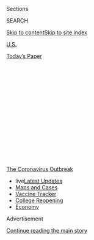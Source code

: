 <div id="app">

<div>

<div>

<div>

<div class="NYTAppHideMasthead css-1q2w90k e1suatyy0">

<div class="section css-ui9rw0 e1suatyy2">

<div class="css-eph4ug er09x8g0">

<div class="css-6n7j50">

</div>

<span class="css-1dv1kvn">Sections</span>

<div class="css-10488qs">

<span class="css-1dv1kvn">SEARCH</span>

</div>

[Skip to content](#site-content)[Skip to site
index](#site-index)

</div>

<div id="masthead-section-label" class="css-1wr3we4 eaxe0e00">

[U.S.](https://www.nytimes3xbfgragh.onion/section/us)

</div>

<div class="css-10698na e1huz5gh0">

</div>

</div>

<div id="masthead-bar-one" class="section hasLinks css-15hmgas e1csuq9d3">

<div class="css-uqyvli e1csuq9d0">

</div>

<div class="css-1uqjmks e1csuq9d1">

</div>

<div class="css-9e9ivx">

[](https://myaccount.nytimes3xbfgragh.onion/auth/login?response_type=cookie&client_id=vi)

</div>

<div class="css-1bvtpon e1csuq9d2">

[Today’s
Paper](https://www.nytimes3xbfgragh.onion/section/todayspaper)

</div>

</div>

</div>

</div>

<div data-aria-hidden="false">

<div id="site-content" data-role="main">

<div>

<div class="css-1aor85t" style="opacity:0.000000001;z-index:-1;visibility:hidden">

<div class="css-1hqnpie">

<div class="css-epjblv">

<span class="css-17xtcya">[U.S.](/section/us)</span><span class="css-x15j1o">|</span><span class="css-fwqvlz">As
Virus Surges, Younger People Account for ‘Disturbing’ Number of
Cases</span>

</div>

<div class="css-k008qs">

<div class="css-1iwv8en">

<span class="css-18z7m18"></span>

<div>

</div>

</div>

<span class="css-1n6z4y">https://nyti.ms/2YvRmPk</span>

<div class="css-1705lsu">

<div class="css-4xjgmj">

<div class="css-4skfbu" data-role="toolbar" data-aria-label="Social Media Share buttons, Save button, and Comments Panel with current comment count" data-testid="share-tools">

  - 
  - 
  - 
  - 
    
    <div class="css-6n7j50">
    
    </div>

  - 
  - 

</div>

</div>

</div>

</div>

</div>

</div>

<div id="NYT_TOP_BANNER_REGION" class="css-13pd83m">

<div>

<div id="styln-prism-menu-1592847958612" class="section interactive-content interactive-size-medium css-1edisqu">

<div class="css-17ih8de interactive-body">

<div id="scroll-container" class="css-1gj85ro">

[<span class="styln-title-wrap"><span class="css-1pje3qr">The
Coronavirus</span><span class="css-1pje3qr">
Outbreak</span></span>](https://www.nytimes3xbfgragh.onion/news-event/coronavirus?action=click&pgtype=Article&state=default&region=TOP_BANNER&context=storylines_menu)

  - <span class="css-kqxiym" data-emphasize="true">live</span>[Latest
    Updates](https://www.nytimes3xbfgragh.onion/2020/08/04/world/coronavirus-cases.html?action=click&pgtype=Article&state=default&region=TOP_BANNER&context=storylines_menu)
  - [Maps and
    Cases](https://www.nytimes3xbfgragh.onion/interactive/2020/us/coronavirus-us-cases.html?action=click&pgtype=Article&state=default&region=TOP_BANNER&context=storylines_menu)
  - [Vaccine
    Tracker](https://www.nytimes3xbfgragh.onion/interactive/2020/science/coronavirus-vaccine-tracker.html?action=click&pgtype=Article&state=default&region=TOP_BANNER&context=storylines_menu)
  - [College
    Reopening](https://www.nytimes3xbfgragh.onion/2020/08/02/us/covid-college-reopening.html?action=click&pgtype=Article&state=default&region=TOP_BANNER&context=storylines_menu)
  - [Economy](https://www.nytimes3xbfgragh.onion/live/2020/08/04/business/stock-market-today-coronavirus?action=click&pgtype=Article&state=default&region=TOP_BANNER&context=storylines_menu)

</div>

</div>

</div>

</div>

</div>

<div id="top-wrapper" class="css-1sy8kpn">

<div id="top-slug" class="css-l9onyx">

Advertisement

</div>

[Continue reading the main
story](#after-top)

<div class="ad top-wrapper" style="text-align:center;height:100%;display:block;min-height:250px">

<div id="top" class="place-ad" data-position="top" data-size-key="top">

</div>

</div>

<div id="after-top">

</div>

</div>

<div>

<div id="sponsor-wrapper" class="css-1hyfx7x">

<div id="sponsor-slug" class="css-19vbshk">

Supported by

</div>

[Continue reading the main
story](#after-sponsor)

<div id="sponsor" class="ad sponsor-wrapper" style="text-align:center;height:100%;display:block">

</div>

<div id="after-sponsor">

</div>

</div>

<div class="css-186x18t">

</div>

<div class="css-1vkm6nb ehdk2mb0">

# As Virus Surges, Younger People Account for ‘Disturbing’ Number of Cases

</div>

People in their 20s, 30s and 40s account for a growing proportion of the
cases in many places, raising fears that asymptomatic young people are
helping to fuel the virus’s spread.

<div class="css-79elbk" data-testid="photoviewer-wrapper">

<div class="css-z3e15g" data-testid="photoviewer-wrapper-hidden">

</div>

<div class="css-1a48zt4 ehw59r15" data-testid="photoviewer-children">

![<span class="css-16f3y1r e13ogyst0" data-aria-hidden="true">Swimmers
at the beach on Thursday in Fort Lauderdale, Fla. The median age of
Floridians testing positive for the coronavirus has dropped from 65 in
March to 35 now, officials said.
</span><span class="css-cnj6d5 e1z0qqy90" itemprop="copyrightHolder"><span class="css-1ly73wi e1tej78p0">Credit...</span><span><span>Saul
Martinez for The New York
Times</span></span></span>](https://static01.graylady3jvrrxbe.onion/images/2020/06/25/us/25VIRUS-YOUTH-fla/merlin_173924568_9f1e3875-2994-44cd-9462-06493ff51739-articleLarge.jpg?quality=75&auto=webp&disable=upscale)

</div>

</div>

<div class="css-18e8msd">

<div class="css-pdw9fk epjyd6m0">

<div class="css-1txwxcy ey68jwv0" data-aria-hidden="true">

[![Julie
Bosman](https://static01.graylady3jvrrxbe.onion/images/2018/11/09/multimedia/author-julie-bosman/author-julie-bosman-thumbLarge.png
"Julie Bosman")](https://www.nytimes3xbfgragh.onion/by/julie-bosman)[![Sarah
Mervosh](https://static01.graylady3jvrrxbe.onion/images/2018/07/18/multimedia/author-sarah-mervosh/author-sarah-mervosh-thumbLarge-v3.png
"Sarah Mervosh")](https://www.nytimes3xbfgragh.onion/by/sarah-mervosh)

</div>

<div class="css-1baulvz">

By [<span class="css-1baulvz" itemprop="name">Julie
Bosman</span>](https://www.nytimes3xbfgragh.onion/by/julie-bosman) and
[<span class="css-1baulvz last-byline" itemprop="name">Sarah
Mervosh</span>](https://www.nytimes3xbfgragh.onion/by/sarah-mervosh)

</div>

</div>

  - 
    
    <div class="css-ld3wwf e16638kd2">
    
    Published June 25, 2020Updated July 23,
    2020
    
    </div>

  - 
    
    <div class="css-4xjgmj">
    
    <div class="css-pvvomx" data-role="toolbar" data-aria-label="Social Media Share buttons, Save button, and Comments Panel with current comment count" data-testid="share-tools">
    
      - 
      - 
      - 
      - 
        
        <div class="css-6n7j50">
        
        </div>
    
      - 
      - 
    
    </div>
    
    </div>

</div>

</div>

<div class="section meteredContent css-1r7ky0e" name="articleBody" itemprop="articleBody">

<div class="css-1fanzo5 StoryBodyCompanionColumn">

<div class="css-53u6y8">

CHICAGO — Younger people are making up a growing percentage of new
coronavirus cases in cities and states where the virus is now surging, a
trend that has alarmed public health officials and prompted renewed
pleas for masks and social distancing.

In Arizona, where [drive-up sites are
overwhelmed](https://www.nytimes3xbfgragh.onion/2020/06/25/upshot/virus-testing-shortfall-arizona.html)
by people seeking coronavirus tests, [people ages 20 to 44 account for
nearly
half](https://www.azdhs.gov/preparedness/epidemiology-disease-control/infectious-disease-epidemiology/covid-19/dashboards/index.php)
of all cases. In Florida, which breaks records for new cases nearly
every day, the median age of residents testing positive for the virus
has dropped to 35, down from 65 in March.

And in [Texas, where the governor
paused](https://www.nytimes3xbfgragh.onion/2020/06/25/us/texas-coronavirus-cases-reopening.html)
the reopening process on Thursday as hospitals grow increasingly
crowded, young people now account for the majority of new cases in
several urban centers. In Cameron County, which includes Brownsville and
the tourist town of South Padre Island, people under 40 make up more
than half of newly reported cases.

“What is clear is that the proportion of people who are younger appears
to have dramatically changed,” said Joseph McCormick, a professor of
epidemiology at UTHealth School of Public Health in Brownsville. “It’s
really quite disturbing.”

</div>

</div>

<div class="css-1fanzo5 StoryBodyCompanionColumn">

<div class="css-53u6y8">

The pattern is drawing notice from mayors, governors and public health
officials, and comes as a worrisome sign for cities and institutions as
they look to the fall. The rise in cases among younger people could
complicate the plans of leaders who are eager to open schools and
universities, resume athletic events and return to normal life and a
fully functioning economy.

</div>

</div>

<div>

</div>

<div class="css-1fanzo5 StoryBodyCompanionColumn">

<div class="css-53u6y8">

The increases could reflect a simple reality: Since many states have
reopened bars, restaurants and offices, the coronavirus has been allowed
to spread more widely across communities, including to more young
people. But people in their 20s and 30s are also more likely to go out
socializing, experts say, raising concerns that asymptomatic young
people are helping to spread the virus to more vulnerable Americans at a
time when cases are surging dangerously in the South and the West.

Dr. Robert Redfield, the director of the Centers for Disease Control and
Prevention, said on Thursday that younger people have helped fuel the
increase in known coronavirus infections — and that in the past, many of
those infections went undiagnosed.

“Our best estimate right now is that for every case that was reported,
there actually were 10 other infections,” he said.

</div>

</div>

<div class="css-1fanzo5 StoryBodyCompanionColumn">

<div class="css-53u6y8">

No single answer fully accounts for the surge of cases among young
people, who are less likely to be hospitalized or die from the
coronavirus than older
people.

<div id="NYT_MAIN_CONTENT_1_REGION" class="css-9tf9ac">

<div>

<div id="styln-covid-updates-world" class="section interactive-content interactive-size-medium css-1ftcdic">

<div class="css-17ih8de interactive-body">

<div id="styln-briefing-block" data-asset-id="QXJ0aWNsZTpueXQ6Ly9hcnRpY2xlLzNhNGMwYWI5LWIwY2QtNWQwOS1hZTgwLTdjMGU3ZTA1OWQ2OA==">

<div class="briefing-block-header-section">

# [Latest Updates: Global Coronavirus Outbreak](https://www.nytimes3xbfgragh.onion/2020/08/04/world/coronavirus-cases.html?action=click&pgtype=Article&state=default&region=MAIN_CONTENT_1&context=storylines_live_updates)

<div class="briefing-block-ts">

Updated 2020-08-04T21:52:13.695Z

</div>

</div>

  - [As talks drag on, McConnell signals openness to jobless aid
    extension that Republicans have
    opposed.](https://www.nytimes3xbfgragh.onion/2020/08/04/world/coronavirus-cases.html?action=click&pgtype=Article&state=default&region=MAIN_CONTENT_1&context=storylines_live_updates#link-2daa96b5)
  - [Novavax sees encouraging results from two studies of its
    experimental
    vaccine.](https://www.nytimes3xbfgragh.onion/2020/08/04/world/coronavirus-cases.html?action=click&pgtype=Article&state=default&region=MAIN_CONTENT_1&context=storylines_live_updates#link-1228a480)
  - [Public and private schools in Maryland and elsewhere are divided
    over in-person
    instruction.](https://www.nytimes3xbfgragh.onion/2020/08/04/world/coronavirus-cases.html?action=click&pgtype=Article&state=default&region=MAIN_CONTENT_1&context=storylines_live_updates#link-4825b93)

<div class="briefing-block-footer">

<div class="briefing-block-footer-meta">

[See more
updates](https://www.nytimes3xbfgragh.onion/2020/08/04/world/coronavirus-cases.html?action=click&pgtype=Article&state=default&region=MAIN_CONTENT_1&context=storylines_live_updates)

</div>

<div class="briefing-block-briefinglinks">

<span>More live coverage:</span>
[Markets](https://www.nytimes3xbfgragh.onion/live/2020/08/04/business/stock-market-today-coronavirus?action=click&pgtype=Article&state=default&region=MAIN_CONTENT_1&context=storylines_live_updates)

</div>

</div>

</div>

</div>

</div>

</div>

</div>

“Is it the governor’s reopening? Is it Memorial Day? Is it the George
Floyd demonstrations? Is it going to the beach?” said Eric Boerwinkle,
dean of the UTHealth School of Public Health in Houston. “We don’t
really know, but it is probably all of those things that are
contributing.”

The United States recorded 36,975 new cases on Wednesday, a new high
point in daily cases as the country confronted a new stage of the crisis
two months after the previous high in late April. The resurgence is most
immediately threatening states that reopened relatively early in the
South and the West. Alabama, Florida, Oklahoma, South Carolina and Texas
all reported their highest single-day totals this week, as did Montana
and Utah, and cases were rising in 29 states on Thursday.

Adriana Carter, 21, is among the newly infected.

</div>

</div>

<div>

</div>

<div class="css-1fanzo5 StoryBodyCompanionColumn">

<div class="css-53u6y8">

For many weeks this spring, she said, she took steps to limit her
exposure, eating many of her meals at her apartment in San Marcos,
Texas, and wearing a mask when going in and out of stores. At the one
Black Lives Matter protest she attended, most people were in masks.

But after a particularly long week of juggling online summer classes and
her job at an eye clinic, Ms. Carter took a risk one Saturday night in
early June and met a friend at the Square, a popular bar district
downtown. Though they were careful to avoid the most crowded spots, they
chose not to wear masks as they sipped drinks inside and endured the hot
Texas weather.

Days later, her friend woke up feeling ill. Both tested positive for the
virus.

“We were told we could go out to bars,” she said, adding that she had
been careful to quarantine since she learned that she had been exposed.
“It’s very unusual for anyone in their 20s to stay at home all the
time — not giving any excuses or anything, but I just think we are all
just trying to do the best we can.”

</div>

</div>

<div class="css-1fanzo5 StoryBodyCompanionColumn">

<div class="css-53u6y8">

The new cases among young people may appear to be a departure from the
early days of the pandemic when infections in nursing homes were
spiraling out of control, and the virus appeared at higher rates among
older people in New York City.

Experts cautioned that the seemingly new prevalence among young people
may be, in part, a reflection of more widely available testing. But the
growing numbers of people hospitalized in states like North Carolina and
Texas also suggest increased transmission of the virus.

Even now, people younger than 50 are being hospitalized at a far lower
rate than people older than that, [according to C.D.C.
data](https://www.cdc.gov/coronavirus/2019-ncov/covid-data/covidview/index.html).

While the effect of the coronavirus on younger people “may not be highly
associated with hospitalization and death,” Dr. Redfield said, “they do
act as a transmission connector for individuals that could in fact be at
a higher risk.”

In Florida, which has emerged as a particularly concerning hot spot,
reopened bars have been a source of contagion among young people. The
state shut down the Knight’s Pub, a popular bar near the University of
Central Florida in Orlando, after 28 patrons and 13 employees were
infected.

In Miami-Dade County, the number of known coronavirus cases among 18- to
34-year-olds increased fivefold in a month, to more than 1,000, Mayor
Carlos Gimenez said this week.

“They’re thinking they’re invincible,” he said, adding that many of the
infected have no symptoms.

They are at higher risk, though, if they are overweight or have diabetes
or other medical conditions, he said. About a third of the coronavirus
patients at the public Jackson Health System were from that age group,
and about half had a high body mass index, Mr. Gimenez said.

</div>

</div>

<div class="css-1fanzo5 StoryBodyCompanionColumn">

<div class="css-53u6y8">

Gov. Ron DeSantis described “a real explosion in new cases” among
younger people. “Part of that is just natural,” he said. “You kind of go
and you want to be doing things. You want to be out and about. The folks
who are older and would be more vulnerable are being a bit more
careful.”

In fact, some experts believe that a decision by older people to stay
home and exercise caution to avoid the virus may, in part, help explain
why young people appear to be an increasing portion of new cases.

</div>

</div>

<div class="css-79elbk" data-testid="photoviewer-wrapper">

<div class="css-z3e15g" data-testid="photoviewer-wrapper-hidden">

</div>

<div class="css-1a48zt4 ehw59r15" data-testid="photoviewer-children">

![<span class="css-16f3y1r e13ogyst0" data-aria-hidden="true">People
waited in their cars at a drive-through coronavirus testing site at
United Memorial Medical Center in Houston on
Thursday.</span><span class="css-cnj6d5 e1z0qqy90" itemprop="copyrightHolder"><span class="css-1ly73wi e1tej78p0">Credit...</span><span>Callaghan
O'Hare for The New York
Times</span></span>](https://static01.graylady3jvrrxbe.onion/images/2020/06/25/us/25VIRUS-YOUTH-tx/merlin_173920437_0c7f16c1-5d96-4261-83be-3c5e34a66929-articleLarge.jpg?quality=75&auto=webp&disable=upscale)

</div>

</div>

<div class="css-1fanzo5 StoryBodyCompanionColumn">

<div class="css-53u6y8">

In Dallas County, people between the ages of 18 and 40 have made up 52
percent of newly reported cases since the beginning of June, a jump from
the 38 percent that young people represented in March, [according to
county
data](https://www.dallascounty.org/Assets/uploads/docs/hhs/2019-nCoV/COVID-19%20DCHHS%20Summary_062320.pdf).

<div id="NYT_MAIN_CONTENT_3_REGION" class="css-9tf9ac">

<div>

<div id="styln-prism-freeform-1594220623585" class="section interactive-content interactive-size-medium css-1ftcdic">

<div class="css-17ih8de interactive-body">

<div id="prism-freeform-block-85410" class="css-19mumt8" data-role="complementary" data-storyline="The Coronavirus Outbreak" data-truncated="true" tabindex="0">

<div class="css-a8d9oz">

<div class="css-eb027h">

[](https://www.nytimes3xbfgragh.onion/news-event/coronavirus?action=click&pgtype=Article&state=default&region=MAIN_CONTENT_3&context=storylines_faq)

### The Coronavirus Outbreak ›

#### Frequently Asked Questions

Updated August 4, 2020

  - #### I have antibodies. Am I now immune?
    
      - As of right now,[that seems likely, for at least several
        months.](https://www.nytimes3xbfgragh.onion/2020/07/22/health/covid-antibodies-herd-immunity.html?action=click&pgtype=Article&state=default&region=MAIN_CONTENT_3&context=storylines_faq)
        There have been frightening accounts of people suffering what
        seems to be a second bout of Covid-19. But experts say these
        patients may have a drawn-out course of infection, with the
        virus taking a slow toll weeks to months after initial exposure.
        People infected with the coronavirus typically
        [produce](https://www.nature.com/articles/s41586-020-2456-9)
        immune molecules called antibodies, which are [protective
        proteins made in response to an
        infection](https://www.nytimes3xbfgragh.onion/2020/05/07/health/coronavirus-antibody-prevalence.html?action=click&pgtype=Article&state=default&region=MAIN_CONTENT_3&context=storylines_faq)[.
        These antibodies
        may](https://www.nytimes3xbfgragh.onion/2020/05/07/health/coronavirus-antibody-prevalence.html?action=click&pgtype=Article&state=default&region=MAIN_CONTENT_3&context=storylines_faq)
        last in the body [only two to three
        months](https://www.nature.com/articles/s41591-020-0965-6),
        which may seem worrisome, but that’s perfectly normal after an
        acute infection subsides, said Dr. Michael Mina, an immunologist
        at Harvard University. It may be possible to get the coronavirus
        again, but it’s highly unlikely that it would be possible in a
        short window of time from initial infection or make people
        sicker the second time.

  - #### I’m a small-business owner. Can I get relief?
    
      - The [stimulus bills enacted in
        March](https://www.nytimes3xbfgragh.onion/article/small-business-loans-stimulus-grants-freelancers-coronavirus.html?action=click&pgtype=Article&state=default&region=MAIN_CONTENT_3&context=storylines_faq)
        offer help for the millions of American small businesses. Those
        eligible for aid are businesses and nonprofit organizations with
        fewer than 500 workers, including sole proprietorships,
        independent contractors and freelancers. Some larger companies
        in some industries are also eligible. The help being offered,
        which is being managed by the Small Business Administration,
        includes the Paycheck Protection Program and the Economic Injury
        Disaster Loan program. But lots of folks have [not yet seen
        payouts.](https://www.nytimes3xbfgragh.onion/interactive/2020/05/07/business/small-business-loans-coronavirus.html?action=click&pgtype=Article&state=default&region=MAIN_CONTENT_3&context=storylines_faq)
        Even those who have received help are confused: The rules are
        draconian, and some are stuck sitting on [money they don’t know
        how to
        use.](https://www.nytimes3xbfgragh.onion/2020/05/02/business/economy/loans-coronavirus-small-business.html?action=click&pgtype=Article&state=default&region=MAIN_CONTENT_3&context=storylines_faq)
        Many small-business owners are getting less than they expected
        or [not hearing anything at
        all.](https://www.nytimes3xbfgragh.onion/2020/06/10/business/Small-business-loans-ppp.html?action=click&pgtype=Article&state=default&region=MAIN_CONTENT_3&context=storylines_faq)

  - #### What are my rights if I am worried about going back to work?
    
      - Employers have to provide [a safe
        workplace](https://www.osha.gov/SLTC/covid-19/standards.html)
        with policies that protect everyone equally. [And if one of your
        co-workers tests positive for the coronavirus, the
        C.D.C.](https://www.nytimes3xbfgragh.onion/article/coronavirus-money-unemployment.html?action=click&pgtype=Article&state=default&region=MAIN_CONTENT_3&context=storylines_faq)
        has said that [employers should tell their
        employees](https://www.cdc.gov/coronavirus/2019-ncov/community/guidance-business-response.html)
        -- without giving you the sick employee’s name -- that they may
        have been exposed to the virus.

  - #### Should I refinance my mortgage?
    
      - [It could be a good
        idea,](https://www.nytimes3xbfgragh.onion/article/coronavirus-money-unemployment.html?action=click&pgtype=Article&state=default&region=MAIN_CONTENT_3&context=storylines_faq)
        because mortgage rates have [never been
        lower.](https://www.nytimes3xbfgragh.onion/2020/07/16/business/mortgage-rates-below-3-percent.html?action=click&pgtype=Article&state=default&region=MAIN_CONTENT_3&context=storylines_faq)
        Refinancing requests have pushed mortgage applications to some
        of the highest levels since 2008, so be prepared to get in line.
        But defaults are also up, so if you’re thinking about buying a
        home, be aware that some lenders have tightened their standards.

  - #### What is school going to look like in September?
    
      - It is unlikely that many schools will return to a normal
        schedule this fall, requiring the grind of [online
        learning](https://www.nytimes3xbfgragh.onion/2020/06/05/us/coronavirus-education-lost-learning.html?action=click&pgtype=Article&state=default&region=MAIN_CONTENT_3&context=storylines_faq),
        [makeshift child
        care](https://www.nytimes3xbfgragh.onion/2020/05/29/us/coronavirus-child-care-centers.html?action=click&pgtype=Article&state=default&region=MAIN_CONTENT_3&context=storylines_faq)
        and [stunted
        workdays](https://www.nytimes3xbfgragh.onion/2020/06/03/business/economy/coronavirus-working-women.html?action=click&pgtype=Article&state=default&region=MAIN_CONTENT_3&context=storylines_faq)
        to continue. California’s two largest public school districts —
        Los Angeles and San Diego — said on July 13, that [instruction
        will be remote-only in the
        fall](https://www.nytimes3xbfgragh.onion/2020/07/13/us/lausd-san-diego-school-reopening.html?action=click&pgtype=Article&state=default&region=MAIN_CONTENT_3&context=storylines_faq),
        citing concerns that surging coronavirus infections in their
        areas pose too dire a risk for students and teachers. Together,
        the two districts enroll some 825,000 students. They are the
        largest in the country so far to abandon plans for even a
        partial physical return to classrooms when they reopen in
        August. For other districts, the solution won’t be an
        all-or-nothing approach. [Many
        systems](https://bioethics.jhu.edu/research-and-outreach/projects/eschool-initiative/school-policy-tracker/),
        including the nation’s largest, New York City, are devising
        [hybrid
        plans](https://www.nytimes3xbfgragh.onion/2020/06/26/us/coronavirus-schools-reopen-fall.html?action=click&pgtype=Article&state=default&region=MAIN_CONTENT_3&context=storylines_faq)
        that involve spending some days in classrooms and other days
        online. There’s no national policy on this yet, so check with
        your municipal school system regularly to see what is happening
        in your
community.

<div id="styln-survey-component-85410" class="styln-survey-component" data-surveyname="faq" data-surveystoryline="coronavirus">

</div>

</div>

<div class="css-6mllg9">

</div>

<div class="css-pmm6ed">

<span class="css-5gimkt"></span>

</div>

</div>

</div>

</div>

</div>

</div>

</div>

At the same time, older people have begun to represent a smaller portion
of the total number of people who test positive for the virus. In June,
people over 65 have made up 8 percent of new confirmed cases in Dallas
County, down from 16 percent in March.

The situation is particularly unsettling in Hays County, home to Texas
State University in San Marcos. Coronavirus cases have surged since the
beginning of June, to 2,100 this week, from 371 at the start of the
month. People in their 20s now make up more than half of all known
cases, officials said.

In Arizona, rising infections have set many people on edge, including
some residents in their 20s and 30s.

</div>

</div>

<div class="css-1fanzo5 StoryBodyCompanionColumn">

<div class="css-53u6y8">

In the Arcadia neighborhood of Phoenix, Ian Bartczak, who is 31, said he
did not feel comfortable dining out at restaurants and was dismayed to
see crowds of young people squeezing onto patios and bars on a
commercial strip near his home.

“It goes back to, what is a want and what is a need?” said Mr. Bartczak,
who works for an education technology company. “Did you have to go to a
big swimming party or El Hefe nightclub with your friends?”

His point of view has created awkwardness with some friends, he said. He
has turned down invitations to go out for sushi, and been puzzled by
friends who chose to visit casinos.

“It’s affected some of my relationships because I won’t see them or get
kind of angry,” he said. “How are you not willing to help the old lady
behind you who could have a poor immune system? Or help lower our cases
so we can increase our economy?”

In Phoenix, Michael Donoghue, an investment analyst who is 33, said he
felt comfortable going out — carefully — since he is single and healthy,
lives alone and takes care to avoid close contact with people who might
be at risk, like his 91-year-old grandmother.

Only once since restrictions were lifted in that state has he felt
uncomfortable while out, he said. A bar he visited with friends in
Scottsdale was crowded.

“It just felt like, should we be doing this right now?” he said.

The resurgence of the virus has echoes of its earliest days in the
United States, as places like California and Washington State, which saw
some of the country’s first outbreaks, were seeing new upticks.

</div>

</div>

<div class="css-1fanzo5 StoryBodyCompanionColumn">

<div class="css-53u6y8">

In King County, Wash., which includes Seattle, people in their 20s and
30s make up about 45 percent of new coronavirus cases — a number that
was 25 percent in March, according to Dr. Judith A. Malmgren, an
epidemiologist in Seattle.

She believes the real percentage is even larger than what is being
measured because younger people are less likely to be symptomatic. That
said, she warned that the risk of infecting other people was serious.

“Just because you’re in an age group that is less likely to die from
coronavirus,” she said, “does not mean that you live alone.”

Julie Bosman reported from Chicago, and Sarah Mervosh from Pittsburgh.
Patricia Mazzei contributed reporting from Miami, and Mitch Smith from
Chicago.

</div>

</div>

<div>

</div>

</div>

<div>

</div>

<div>

</div>

<div>

</div>

<div>

<div id="bottom-wrapper" class="css-1ede5it">

<div id="bottom-slug" class="css-l9onyx">

Advertisement

</div>

[Continue reading the main
story](#after-bottom)

<div id="bottom" class="ad bottom-wrapper" style="text-align:center;height:100%;display:block;min-height:90px">

</div>

<div id="after-bottom">

</div>

</div>

</div>

</div>

</div>

## Site Index

<div>

</div>

## Site Information Navigation

  - [© <span>2020</span> <span>The New York Times
    Company</span>](https://help.nytimes3xbfgragh.onion/hc/en-us/articles/115014792127-Copyright-notice)

<!-- end list -->

  - [NYTCo](https://www.nytco.com/)
  - [Contact
    Us](https://help.nytimes3xbfgragh.onion/hc/en-us/articles/115015385887-Contact-Us)
  - [Work with us](https://www.nytco.com/careers/)
  - [Advertise](https://nytmediakit.com/)
  - [T Brand Studio](http://www.tbrandstudio.com/)
  - [Your Ad
    Choices](https://www.nytimes3xbfgragh.onion/privacy/cookie-policy#how-do-i-manage-trackers)
  - [Privacy](https://www.nytimes3xbfgragh.onion/privacy)
  - [Terms of
    Service](https://help.nytimes3xbfgragh.onion/hc/en-us/articles/115014893428-Terms-of-service)
  - [Terms of
    Sale](https://help.nytimes3xbfgragh.onion/hc/en-us/articles/115014893968-Terms-of-sale)
  - [Site
    Map](https://spiderbites.nytimes3xbfgragh.onion)
  - [Help](https://help.nytimes3xbfgragh.onion/hc/en-us)
  - [Subscriptions](https://www.nytimes3xbfgragh.onion/subscription?campaignId=37WXW)

</div>

</div>

</div>

</div>
